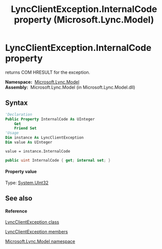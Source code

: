 ﻿---
title: LyncClientException.InternalCode property  (Microsoft.Lync.Model)
TOCTitle: 'InternalCode property '
ms:assetid: P:Microsoft.Lync.Model.LyncClientException.InternalCode_DI_3_UC_OCS14MrefLyncWPF
ms:mtpsurl: https://msdn.microsoft.com/en-us/library/microsoft.lync.model.lyncclientexception.internalcode_di_3_uc_ocs14mreflyncwpf(v=office.15)
ms:contentKeyID: 48600206
ms.date: 07/28/2014
mtps_version: v=office.15
f1_keywords:
- Microsoft.Lync.Model.LyncClientException.InternalCode
dev_langs:
- CSharp
- JScript
- VB
- other
---

# LyncClientException.InternalCode property

returns COM HRESULT for the exception.

**Namespace:**  [Microsoft.Lync.Model](microsoft-lync-model-namespace_2.md)  
**Assembly:**  Microsoft.Lync.Model (in Microsoft.Lync.Model.dll)

## Syntax

``` vb
'Declaration
Public Property InternalCode As UInteger
    Get
    Friend Set
'Usage
Dim instance As LyncClientException
Dim value As UInteger

value = instance.InternalCode
```

``` csharp
public uint InternalCode { get; internal set; }
```

#### Property value

Type: [System.UInt32](http://msdn2.microsoft.com/en-us/library/ctys3981)  

## See also

#### Reference

[LyncClientException class](lyncclientexception-class-microsoft-lync-model_2.md)

[LyncClientException members](lyncclientexception-members-microsoft-lync-model_2.md)

[Microsoft.Lync.Model namespace](microsoft-lync-model-namespace_2.md)

